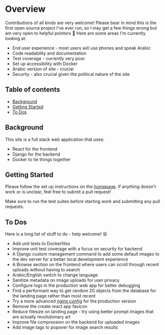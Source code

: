 # Overview

Contributions of all kinds are very welcome! Please bear in mind this is the first open source 
project I've ever run, so I may get a few things wrong but am very open to helpful pointers :sparkling_heart:
Here are some areas I'm currently looking at:

* End user experience - most users will use phones and speak Arabic
* Code readability and documentation
* Test coverage - currently very poor
* Set up accessibility with Docker
* Arabic version of site - crucial
* Security - also crucial given the political nature of the site

## Table of contents

* [Background](#background)
* [Getting Started](#getting-started)
* [To Dos](#to-dos)

## Background

This site is a full stack web application that uses:

* React for the frontend
* Django for the backend
* Docker to tie things together


## Getting Started

Please follow the set up instructions on the [homepage](https://github.com/osintalex/sudan-art#setup).
If anything doesn't work or is unclear, feel free to submit a pull request!

Make sure to run the test suites before starting work and submitting any pull requests.

## To Dos

Here is a long list of stuff to do - help welcome! :dizzy_face:

* Add unit tests to Dockerfiles
* Improve unit test coverage with a focus on security for backend
* A Django custom management command to add some default images to the dev server for a better local
development experience
* A Browse section on the frontend where users can scroll through recent uploads without having to search
* Arabic/English switch to change language
* Sanitize metadata on image uploads for user privacy
* Configure logs in the production web app for better debugging
* Find a performant way to get random 20 objects from the database for the landing page rather than most recent
* Try a more advanced [nginx config](https://gkedge.gitbooks.io/react-router-in-the-real/content/nginx.html) for the production version
* Remove the create react app favicon
* Reduce filesize on landing page - try using better prompt images that are actually revolutionary art
* Improve file compression on the backend for uploaded images
* Add image tags to popover for image search results
